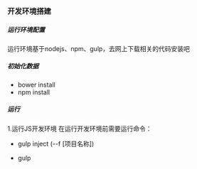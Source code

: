 ### 开发环境搭建

##### 运行环境配置
运行环境基于nodejs、npm、gulp，去网上下载相关的代码安装吧

##### 初始化数据
- bower install
- npm install

##### 运行

1.运行JS开发环境
在运行开发环境前需要运行命令：
- gulp inject (--f [项目名称])

- gulp